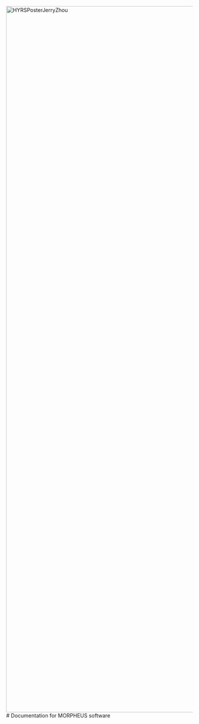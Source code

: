 <img width="1901" alt="HYRSPosterJerryZhou" src="https://user-images.githubusercontent.com/46613983/131045503-4462e250-00ce-4f33-9b05-73ef27b1ec8d.png">
# Documentation for MORPHEUS software
